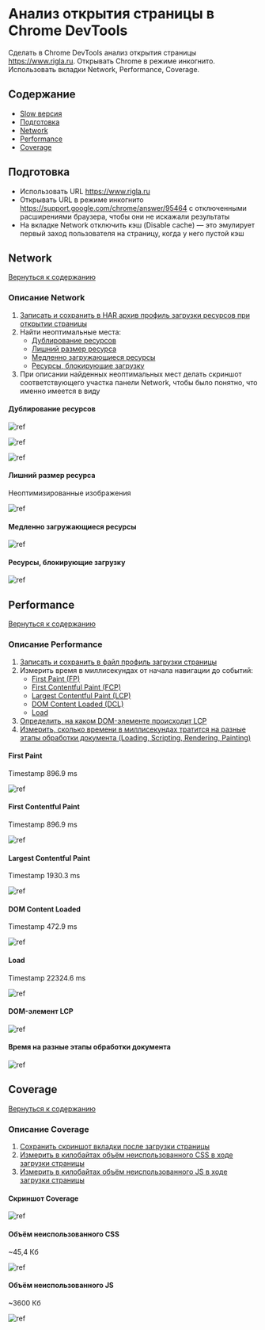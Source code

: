 # Анализ открытия страницы в Chrome DevTools

Сделать в Chrome DevTools анализ открытия страницы <https://www.rigla.ru>. Открывать Chrome в режиме инкогнито. Использовать вкладки Network, Performance, Coverage.

## Содержание

- [Slow версия](./Slow/README.md)
- [Подготовка](#подготовка)
- [Network](#network)
- [Performance](#performance)
- [Coverage](#coverage)

## Подготовка

- Использовать URL <https://www.rigla.ru>
- Открывать URL в режиме инкогнито <https://support.google.com/chrome/answer/95464> с отключенными расширениями браузера, чтобы они не искажали результаты
- На вкладке Network отключить кэш (Disable cache) — это эмулирует первый заход пользователя на страницу, когда у него пустой кэш

## Network

[Вернуться к содержанию](#содержание)

### Описание Network

1. [Записать и сохранить в HAR архив профиль загрузки ресурсов при открытии страницы](./Network/www.rigla.ru.har)
2. Найти неоптимальные места:
   - [Дублирование ресурсов](#дублирование-ресурсов)
   - [Лишний размер ресурса](#лишний-размер-ресурса)
   - [Медленно загружающиеся ресурсы](#медленно-загружающиеся-ресурсы)
   - [Ресурсы, блокирующие загрузку](#ресурсы-блокирующие-загрузку)
3. При описании найденных неоптимальных мест делать скриншот соответствующего участка панели Network, чтобы было понятно, что именно имеется в виду

#### Дублирование ресурсов

![ref](./Network/repeatingElements/1.png)

![ref](./Network/repeatingElements/2.png)

![ref](./Network/repeatingElements/3.png)

#### Лишний размер ресурса

Неоптимизированные изображения

![ref](./Network/extraSize/images.png)

#### Медленно загружающиеся ресурсы

![ref](./Network/slowLoading/slow.png)

#### Ресурсы, блокирующие загрузку

![ref](./Network/blocking/resources.png)

## Performance

[Вернуться к содержанию](#содержание)

### Описание Performance

1. [Записать и сохранить в файл профиль загрузки страницы](./Performance/Trace-20240620T000139.json)
2. Измерить время в миллисекундах от начала навигации до событий:
   - [First Paint (FP)](#first-paint)
   - [First Contentful Paint (FCP)](#first-contentful-paint)
   - [Largest Contentful Paint (LCP)](#largest-contentful-paint)
   - [DOM Content Loaded (DCL)](#dom-content-loaded)
   - [Load](#load)
3. [Определить, на каком DOM-элементе происходит LCP](#dom-элемент-lcp)
4. [Измерить, сколько времени в миллисекундах тратится на разные этапы обработки документа (Loading, Scripting, Rendering, Painting)](#время-на-разные-этапы-обработки-документа)

#### First Paint

Timestamp 896.9 ms

![ref](./Performance/First-Paint.png)

#### First Contentful Paint

Timestamp 896.9 ms

![ref](./Performance/First-Contentful-Paint.png)

#### Largest Contentful Paint

Timestamp 1930.3 ms

![ref](./Performance/Largest-Contentful-Paint.png)

#### DOM Content Loaded

Timestamp 472.9 ms

![ref](./Performance/DOMContentLoaded.png)

#### Load

Timestamp 22324.6 ms

![ref](./Performance/Load.png)

#### DOM-элемент LCP

![ref](./Performance/DOM-elem-LCP.png)

#### Время на разные этапы обработки документа

![ref](./Performance/Time.png)

## Coverage

[Вернуться к содержанию](#содержание)

### Описание Coverage

1. [Сохранить скриншот вкладки после загрузки страницы](#скриншот-coverage)
2. [Измерить в килобайтах объём неиспользованного CSS в ходе загрузки страницы](#объём-неиспользованного-css)
3. [Измерить в килобайтах объём неиспользованного JS в ходе загрузки страницы](#объём-неиспользованного-js)

#### Скриншот Coverage

![ref](./Coverage/Coverage.png)

#### Объём неиспользованного CSS

~45,4 Кб

![ref](./Coverage/CSS_unused.png)

#### Объём неиспользованного JS

~3600 Кб

![ref](./Coverage/JS_unused.png)
